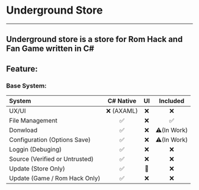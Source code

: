 # Underground Store
----
Underground store is a store for Rom Hack and Fan Game written in C# 
----
## Feature:

### Base System:
|System|C# Native|UI|Included|
|:---|:---:|:---:|:---:|
|UX/UI|❌ (AXAML)|❌|❌|
|File Management|✅|❌|✅|
|Donwload|✅|❌|⚠️(In Work)|
|Configuration (Options Save)|✅|❌|⚠️(In Work)|
|Loggin (Debuging)|✅|❌|❌|
|Source (Verified or Untrusted)|✅|❌|❌|
|Update (Store Only)|✅|🚫|❌|
|Update (Game / Rom Hack Only)|✅|❌|❌|